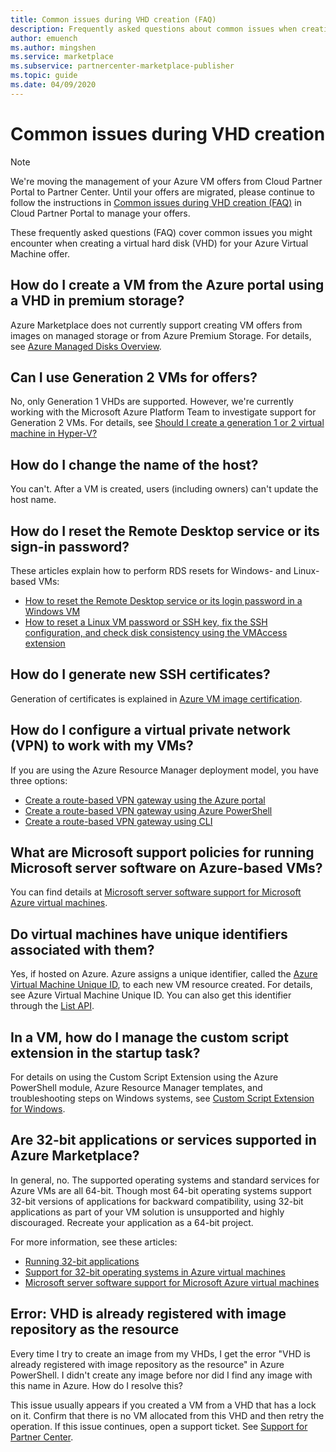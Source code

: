 ```yaml
---
title: Common issues during VHD creation (FAQ)
description: Frequently asked questions about common issues when creating a virtual hard disk (VHD).
author: emuench
ms.author: mingshen
ms.service: marketplace
ms.subservice: partnercenter-marketplace-publisher
ms.topic: guide
ms.date: 04/09/2020
---
```


# Common issues during VHD creation

> [!NOTE]
> We're moving the management of your Azure VM offers from Cloud Partner Portal to Partner Center. Until your offers are migrated, please continue to follow the instructions in [Common issues during VHD creation (FAQ)](https://docs.microsoft.com/azure/marketplace/cloud-partner-portal/virtual-machine/cpp-common-vhd-creation-issues) in Cloud Partner Portal to manage your offers.

These frequently asked questions (FAQ) cover common issues you might encounter when creating a virtual hard disk (VHD) for your Azure Virtual Machine offer.

## How do I create a VM from the Azure portal using a VHD in premium storage?

Azure Marketplace does not currently support creating VM offers from images on managed storage or from Azure Premium Storage. For details, see [Azure Managed Disks Overview](https://docs.microsoft.com/azure/virtual-machines/windows/managed-disks-overview).

## Can I use Generation 2 VMs for offers?

No, only Generation 1 VHDs are supported. However, we're currently working with the Microsoft Azure Platform Team to investigate support for Generation 2 VMs. For details, see [Should I create a generation 1 or 2 virtual machine in Hyper-V?](https://docs.microsoft.com/windows-server/virtualization/hyper-v/plan/should-i-create-a-generation-1-or-2-virtual-machine-in-hyper-v)

## How do I change the name of the host?

You can't. After a VM is created, users (including owners) can't update the host name.

## How do I reset the Remote Desktop service or its sign-in password?

These articles explain how to perform RDS resets for Windows- and Linux-based VMs:

* [How to reset the Remote Desktop service or its login password in a Windows VM](https://azure.microsoft.com/documentation/articles/virtual-machines-windows-reset-rdp/)
* [How to reset a Linux VM password or SSH key, fix the SSH configuration, and check disk consistency using the VMAccess extension](https://azure.microsoft.com/documentation/articles/virtual-machines-linux-classic-reset-access/)

## How do I generate new SSH certificates?

Generation of certificates is explained in [Azure VM image certification](https://aks.ms/CertifyVMimage).

## How do I configure a virtual private network (VPN) to work with my VMs?

If you are using the Azure Resource Manager deployment model, you have three options:

* [Create a route-based VPN gateway using the Azure portal](https://docs.microsoft.com/azure/vpn-gateway/create-routebased-vpn-gateway-portal)
* [Create a route-based VPN gateway using Azure PowerShell](https://docs.microsoft.com/azure/vpn-gateway/create-routebased-vpn-gateway-powershell)
* [Create a route-based VPN gateway using CLI](https://docs.microsoft.com/azure/vpn-gateway/create-routebased-vpn-gateway-cli)

## What are Microsoft support policies for running Microsoft server software on Azure-based VMs?

You can find details at [Microsoft server software support for Microsoft Azure virtual machines](https://support.microsoft.com/help/2721672/microsoft-server-software-support-for-microsoft-azure-virtual-machines).

## Do virtual machines have unique identifiers associated with them?

Yes, if hosted on Azure. Azure assigns a unique identifier, called the [Azure Virtual Machine Unique ID](https://blogs.msdn.microsoft.com/wasimbloch/2016/10/20/azure-virtual-machine-unique-id/), to each new VM resource created. For details, see Azure Virtual Machine Unique ID. You can also get this identifier through the [List API](https://docs.microsoft.com/rest/api/compute/virtualmachines/list).

## In a VM, how do I manage the custom script extension in the startup task?

For details on using the Custom Script Extension using the Azure PowerShell module, Azure Resource Manager templates, and troubleshooting steps on Windows systems, see [Custom Script Extension for Windows](https://azure.microsoft.com/documentation/articles/virtual-machines-windows-extensions-customscript/).

## Are 32-bit applications or services supported in Azure Marketplace?

In general, no. The supported operating systems and standard services for Azure VMs are all 64-bit. Though most 64-bit operating systems support 32-bit versions of applications for backward compatibility, using 32-bit applications as part of your VM solution is unsupported and highly discouraged. Recreate your application as a 64-bit project.

For more information, see these articles:

* [Running 32-bit applications](https://docs.microsoft.com/windows/desktop/WinProg64/running-32-bit-applications)
* [Support for 32-bit operating systems in Azure virtual machines](https://support.microsoft.com/help/4021388/support-for-32-bit-operating-systems-in-azure-virtual-machines)
* [Microsoft server software support for Microsoft Azure virtual machines](https://support.microsoft.com/help/2721672/microsoft-server-software-support-for-microsoft-azure-virtual-machines)

## Error: VHD is already registered with image repository as the resource

Every time I try to create an image from my VHDs, I get the error "VHD is already registered with image repository as the resource" in Azure PowerShell. I didn't create any image before nor did I find any image with this name in Azure. How do I resolve this?

This issue usually appears if you created a VM from a VHD that has a lock on it. Confirm that there is no VM allocated from this VHD and then retry the operation. If this issue continues, open a support ticket. See [Support for Partner Center](https://docs.microsoft.com/azure/marketplace/partner-center-portal/support).
